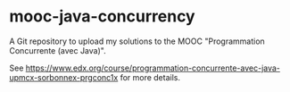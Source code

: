 # mooc-java-concurrency

A Git repository to upload my solutions to the MOOC "Programmation Concurrente (avec Java)". 

See https://www.edx.org/course/programmation-concurrente-avec-java-upmcx-sorbonnex-prgconc1x for more details.
